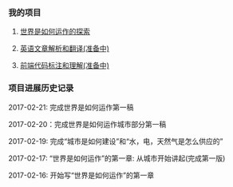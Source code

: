 ### 我的项目

1. <a href="/world/">世界是如何运作的探索</a>

2. <a href="/city">英语文章解析和翻译(准备中)</a>

3. <a href="/money">前端代码标注和理解(准备中)</a>

### 项目进展历史记录

2017-02-21: 完成世界是如何运作第一稿

2017-02-20：完成世界是如何运作城市部分第一稿

2017-02-19: 完成“城市是如何建设”和“水，电，天然气是怎么供应的”

2017-02-17: “世界是如何运作”的第一章: 从城市开始讲起(完成第一版)

2017-02-16: 开始写“世界是如何运作”的第一章
